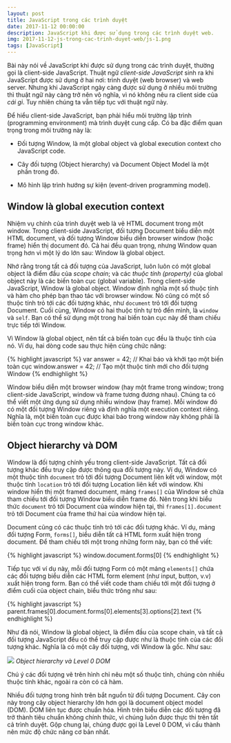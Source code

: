```yaml
---
layout: post
title: JavaScript trong các trình duyệt
date: 2017-11-12 00:00:00
description: JavaScript khi được sử dụng trong các trình duyệt web.
img: 2017-11-12-js-trong-cac-trinh-duyet-web/js-1.png
tags: [JavaScript]
---
```

Bài này nói về JavaScript khi được sử dụng trong các trình duyệt, thường gọi là client-side JavaScript. Thuật ngữ *client-side JavaScript* sinh ra khi JavaScript được sử dụng ở hai nơi: trình duyệt (web browser) và web server. Nhưng khi JavaScript ngày càng được sử dụng ở nhiều môi trường thì thuật ngữ này càng trở nên vô nghĩa, vì nó không nêu ra client side của *cái gì*. Tuy nhiên chúng ta vẫn tiếp tục với thuật ngữ này.

Để hiểu client-side JavaScript, bạn phải hiểu môi trường lập trình (programming environment) mà trình duyệt cung cấp. Có ba đặc điểm quan trọng trong môi trường này là:

* Đối tượng Window, là một global object và global execution context cho JavaScript code.

* Cây đối tượng (Object hierarchy) và Document Object Model là một phần trong đó.

* Mô hình lập trình hướng sự kiện (event-driven programming model).

## Window là global execution context

Nhiệm vụ chính của trình duyệt web là vẽ HTML document trong một window. Trong client-side JavaScript, đối tượng Document biểu diễn một HTML document, và đối tượng Window biểu diễn browser window (hoặc frame) hiển thị document đó. Cả hai đều quan trọng, nhưng Window quan trọng hơn vì một lý do lớn sau: Window là global object.

Nhớ rằng trong tất cả đối tượng của JavaScript, luôn luôn có một global object là điểm đầu của *scope chain*; và các *thuộc tính (property)* của global object này là các biến toàn cục (global variable). Trong client-side JavaScript, Window là global object. Window định nghĩa một số thuộc tính và hàm cho phép bạn thao tác với browser window. Nó cũng có một số thuộc tính trỏ tới các đối tượng khác, như `document` trỏ tới đối tượng Document. Cuối cùng, Window có hai thuộc tính tự trỏ đến mình, là `window` và `self`. Bạn có thể sử dụng một trong hai biến toàn cục này để tham chiếu trực tiếp tới Window.

Vì Window là global object, nên tất cả biến toàn cục đều là thuộc tính của nó. Ví dụ, hai dòng code sau thực hiện cùng chức năng:

{% highlight javascript %}
var answer = 42;      // Khai báo và khởi tạo một biến toàn cục
window.answer = 42;   // Tạo một thuộc tính mới cho đối tượng Window
{% endhighlight %}

Window biểu diễn một browser window (hay một frame trong window; trong client-side JavaScript, window và frame tương đương nhau). Chúng ta có thể viết một ứng dụng sử dụng nhiều window (hay frame). Mỗi window đó có một đối tượng Window riêng và định nghĩa một execution context riêng. Nghĩa là, một biến toàn cục được khai báo trong window này không phải là biến toàn cục trong window khác.

## Object hierarchy và DOM

Window là đối tượng chính yếu trong client-side JavaScript. Tất cả đối tượng khác đều truy cập được thông qua đối tượng này. Ví dụ, Window có một thuộc tính `document` trỏ tới đối tượng Document liên kết với window, một thuộc tính `location` trỏ tới đối tượng Location liên kết với window. Khi window hiển thị một framed document, mảng `frames[]` của Window sẽ chứa tham chiếu tới đối tượng Window biểu diễn frame đó. Nên trong khi biểu thức `document` trỏ tới Document của window hiện tại, thì `frames[1].document` trỏ tới Document của frame thứ hai của window hiện tại.

Document cũng có các thuộc tính trỏ tới các đối tượng khác. Ví dụ, mảng đối tượng Form, `forms[]`, biểu diễn tất cả HTML form xuất hiện trong document. Để tham chiếu tới một trong những form này, bạn có thể viết:

{% highlight javascript %}
window.document.forms[0]
{% endhighlight %}

Tiếp tục với ví dụ này, mỗi đối tượng Form có một mảng `elements[]` chứa các đối tượng biểu diễn các HTML form element (như input, button, v.v) xuất hiện trong form. Bạn có thể viết code tham chiếu tới một đối tượng ở điểm cuối của object chain, biểu thức trông như sau:

{% highlight javascript %}
parent.frames[0].document.forms[0].elements[3].options[2].text
{% endhighlight %}

Như đã nói, Window là global object, là điểm đầu của scope chain, và tất cả đối tượng JavaScript đều có thể truy cập được như là thuộc tính của các đối tượng khác. Nghĩa là có một cây đối tượng, với Window là gốc. Như sau:

![]({{site.baseurl}}/assets/img/2017-11-12-js-trong-cac-trinh-duyet-web/object-hierarchy.png)
*Object hierarchy và Level 0 DOM*

Chú ý các đối tượng vẽ trên hình chỉ nêu một số thuộc tính, chúng còn nhiều thuộc tính khác, ngoài ra còn có cả hàm.

Nhiều đối tượng trong hình trên bắt nguồn từ đối tượng Document. Cây con này trong cây object hierarchy lớn hơn gọi là document object model (DOM). DOM liên tục được chuẩn hóa. Hình trên biểu diễn các đối tượng đã trở thành tiêu chuẩn không chính thức, vì chúng luôn được thực thi trên tất cả trình duyệt. Gộp chung lại, chúng được gọi là Level 0 DOM, vì cấu thành nên mức độ chức năng cơ bản nhất.